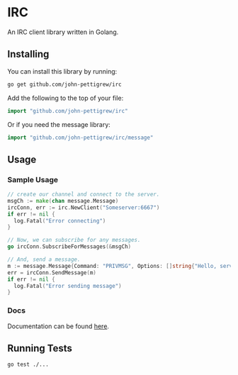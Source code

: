 # IRC
An IRC client library written in Golang.

## Installing
You can install this library by running:
```sh
go get github.com/john-pettigrew/irc
```
Add the following to the top of your file:
```go
import "github.com/john-pettigrew/irc"
```
Or if you need the message library:
```go
import "github.com/john-pettigrew/irc/message"
```

## Usage
### Sample Usage
```go
// create our channel and connect to the server.
msgCh := make(chan message.Message)
ircConn, err := irc.NewClient("Someserver:6667")
if err != nil {
  log.Fatal("Error connecting")
}

// Now, we can subscribe for any messages.
go ircConn.SubscribeForMessages(&msgCh)

// And, send a message.
m := message.Message{Command: "PRIVMSG", Options: []string{"Hello, server!"}}
err = ircConn.SendMessage(m)
if err != nil {
  log.Fatal("Error sending message")
}
```

### Docs
Documentation can be found [here](https://godoc.org/github.com/john-pettigrew/irc).

## Running Tests
```sh
go test ./...
```
